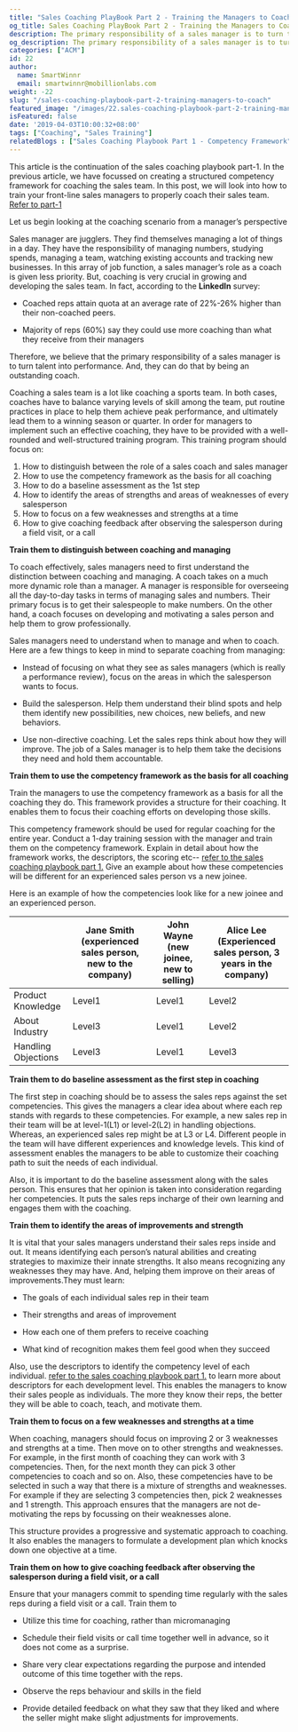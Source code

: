 ```yaml
---
title: "Sales Coaching PlayBook Part 2 - Training the Managers to Coach"
og_title: Sales Coaching PlayBook Part 2 - Training the Managers to Coach
description: The primary responsibility of a sales manager is to turn talent into performance. And, they can do that by being an outstanding coach.
og_description: The primary responsibility of a sales manager is to turn talent into performance. And, they can do that by being an outstanding coach.
categories: ["ACM"]
id: 22
author:
  name: SmartWinnr
  email: smartwinnr@mobillionlabs.com
weight: -22
slug: "/sales-coaching-playbook-part-2-training-managers-to-coach"
featured_image: "/images/22.sales-coaching-playbook-part-2-training-managers-to-coach.png"
isFeatured: false
date: '2019-04-03T10:00:32+08:00'
tags: ["Coaching", "Sales Training"]
relatedBlogs : ["Sales Coaching Playbook Part 1 - Competency Framework", "Sales Coaching Playbook Part 3- How to Measure Success of Coaching", "5 Reasons to Use Video Coaching in Your Sales Process"]
---
```


This article is the continuation of the sales coaching playbook part-1. In the previous article, we have focussed on creating a structured competency framework for coaching the sales team. In this post, we will look into how to train your front-line sales managers to properly coach their sales team. [Refer to part-1](https://www.smartwinnr.com/post/sales-coaching-playbook-part-1-competency-framework/)

Let us begin looking  at the coaching scenario from a manager’s perspective

Sales manager are jugglers. They find themselves managing a lot of things in a day. They have the responsibility of managing numbers, studying spends, managing a team, watching existing accounts and tracking new businesses. In this array of job function, a sales manager’s role as a coach is given less priority. But, coaching is very crucial in growing and developing the sales team. In fact, according to the **LinkedIn** survey:

* Coached reps attain quota at an average rate of 22%-26% higher than their non-coached peers. 

* Majority of reps (60%) say they could use more coaching than what they receive from their managers

Therefore, we believe that the primary responsibility of a sales manager is to turn talent into performance. And, they can do that by being an outstanding coach.

Coaching a sales team is a lot like coaching a sports team. In both cases, coaches have to balance varying levels of skill among the team, put routine practices in place to help them achieve peak performance, and ultimately lead them to a winning season or quarter. In order for managers to implement such an effective coaching, they have to be provided with a well-rounded and well-structured training program. This training program should focus on:

1. How to distinguish between the role of a sales coach and sales manager
2. How to use the competency framework as the basis for all coaching
3. How to do a baseline assessment as the 1st step
4. How to identify the areas of strengths and areas of weaknesses of every salesperson
5. How to focus on a few weaknesses and strengths at a time
6. How to give coaching feedback after observing the salesperson during a field visit, or a call

**Train them to distinguish between coaching and managing**

To coach effectively, sales managers need to first understand the distinction between coaching and managing. A coach takes on a much more dynamic role than a manager. A manager is responsible for overseeing all the day-to-day tasks in terms of managing sales and numbers. Their primary focus is to get their salespeople to make numbers. On the other hand, a coach focuses on developing and motivating a sales person and help them to grow professionally.

Sales managers need to understand when to manage and when to coach. Here are a few things to keep in mind to separate coaching from managing:

* Instead of focusing on what they see as sales managers (which is really a performance review), focus on the areas in which the salesperson wants to focus. 

* Build the salesperson. Help them understand their blind spots and help them identify new possibilities, new choices, new beliefs, and new behaviors.

* Use non-directive coaching. Let the sales reps think about how they will improve. The job of a Sales manager is to help them take the decisions they need and hold them accountable.

**Train them to use the competency framework as the basis for all coaching**

Train the managers to use the competency framework as a basis for all the coaching they do. This framework provides a structure for their coaching. It enables them to focus their coaching efforts on developing those skills.

This competency framework should be used for regular coaching for the entire year. Conduct a 1-day training session with the manager and train them on the competency framework. Explain in detail about how the framework works, the descriptors, the scoring etc-- [refer to the sales coaching playbook part 1.](https://www.smartwinnr.com/post/sales-coaching-playbook-part-1-competency-framework/) Give an example about how these competencies will be different for an experienced sales person vs a new joinee.

Here is an example of how the competencies look like for a new joinee and an experienced person.

<table class="table-bordered table-striped ml-margin-bottom10">
  <thead class="">
    <tr>
      <th class="padding5"></th>
      <th class="padding5">Jane Smith
(experienced sales person, new to the company)</th>
      <th class="padding5">John Wayne (new joinee, new to selling)</th>
      <th class="padding5">Alice Lee (Experienced sales person, 3 years in the company)</th>
    </tr>
  </thead>
  <tbody class="">
    <tr>
      <td class="padding5">Product Knowledge</td>
      <td class="padding5">Level1</td>
      <td class="padding5">Level1</td>
      <td class="padding5">Level2</td>
    </tr>
    <tr>
      <td class="padding5">About Industry</td>
      <td class="padding5">Level3</td>
      <td class="padding5">Level1</td>
      <td class="padding5">Level2</td>
    </tr>
    <tr>
      <td class="padding5">Handling Objections</td>
      <td class="padding5">Level3</td>
      <td class="padding5">Level1</td>
      <td class="padding5">Level3</td>
    </tr>
  </tbody>
</table>

**Train them to do baseline assessment as the first step in coaching**

The first step in coaching should be to assess the sales reps against the set competencies. This gives the managers a clear idea about where each rep stands with regards to these competencies. For example, a new sales rep in their team will be at level-1(L1) or level-2(L2) in handling objections. Whereas, an experienced sales rep might be at L3 or L4. Different people in the team will have different experiences and knowledge levels. This kind of assessment enables the managers to be able to customize their coaching path to suit the needs of each individual.

Also, it is important to do the baseline assessment along with the sales person. This ensures that her opinion is taken into consideration regarding her competencies. It puts the sales reps incharge of their own learning and engages them with the coaching.

**Train them to identify the areas of improvements and strength**

It is vital that your sales managers understand their sales reps inside and out. It means identifying each person’s natural abilities and creating strategies to maximize their innate strengths. It also means recognizing any weaknesses they may have. And, helping them improve on their areas of improvements.They must learn:

* The goals of each individual sales rep in their team

* Their strengths and areas of improvement

* How each one of them prefers to receive coaching

* What kind of recognition makes them feel good when they succeed

Also, use the descriptors to identify the competency level of each individual. [refer to the sales coaching playbook part 1.](https://www.smartwinnr.com/post/sales-coaching-playbook-part-1-competency-framework/) to learn more about descriptors for each development level. This enables the managers to know their sales people as individuals. The more they know their reps, the better they will be able to coach, teach, and motivate them.

**Train them to focus on a few weaknesses and strengths at a time**

When coaching, managers should focus on improving 2 or 3 weaknesses and strengths at a time.  Then move on to other strengths and weaknesses. For example, in the first month of coaching they can work with 3 competencies. Then, for the next month they can pick 3 other competencies to coach and so on.  Also, these competencies have to be selected in such a way that there is a mixture of strengths and weaknesses. For example if they are selecting 3 competencies then, pick 2 weaknesses and 1 strength. This approach ensures that the managers are not de-motivating the reps by focussing on their weaknesses alone. 

This structure provides a progressive and systematic approach to coaching. It also enables the managers to formulate a development plan which knocks down one objective at a time.

**Train them on how to give coaching feedback after observing the salesperson during a field visit, or a call**

Ensure that your managers commit to spending time regularly with the sales reps during a field visit or a call. Train them to 

* Utilize this time for coaching, rather than micromanaging

* Schedule their field visits or call time together well in advance, so it does not come as a surprise. 

* Share very clear expectations regarding the purpose and intended outcome of this time together with the reps.

* Observe the reps behaviour and skills in the field
* Provide detailed feedback on what they saw that they liked and where the seller might make slight adjustments for improvements.

<img alt="" src="/images/6-things-to-help-managers.png" class="ml_standard_image padding80 ml-padding-top0 ml-padding-bottom0">
